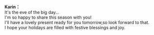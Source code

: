 # 

  
**Karin：**  
It's the eve of the big day...  
 I'm so happy to share this season with you!  
I'll have a lovely present ready for you tomorrow,so look forward to that.  
I hope your holidays are filled with festive blessings and joy.  
